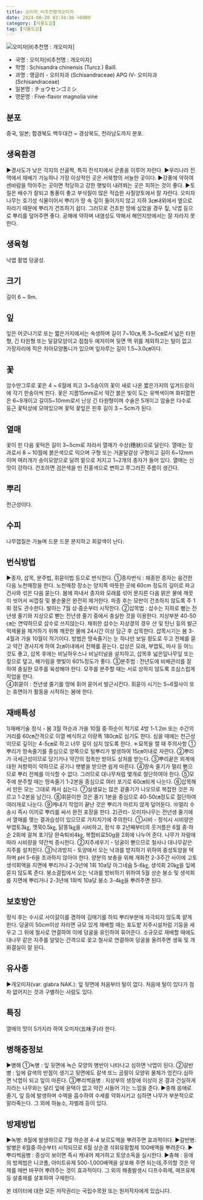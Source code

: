 ```yaml
---
title: 오미자_비추천명개오미자
date: 2024-06-20 03:34:36 +0800
category: [식물도감]
tag: [식물도감]
---
```




![오미자[비추천명 : 개오미자]](/fileUpload/plants/basic/Schisandraceae/Schisandra/11772/1_th2.JPG)
- 국명 : 오미자[비추천명 : 개오미자]
- 학명 : Schisandra chinensis (Turcz.) Baill.
- 과명 : 앵글러 - 오미자과 (Schisandraceae) APG Ⅳ- 오미자과 (Schisandraceae)
- 일본명 : チョウセンゴミシ
- 영문명 : Five-flavor magnolia vine


## 분포
중국, 일본; 함경북도 백두대간 ~ 경상북도, 전라남도까지 분포.
## 생육환경
▶경사도가 낮은 각지의 산골짝, 특히 전석지에서 군총을 이루어 자란다. ▶우리나라 전역에서 재배가 가능하나 가장 이상적인 곳은 서북향의 서늘한 곳이다. ▶강풍에 약하여 센바람을 막아주는 곳이면 적당하고 강한 햇빛이 내려쬐는 곳은 피하는 것이 좋다.▶토질은 배수가 잘되고 통풍이 좋고 부식질이 많은 적습한 사질양토에서 잘 자란다. 오미자나무는 호기성 식물이어서 뿌리가 땅 속 깊이 들어가지 않고 지하 3㎝내외에서 옆으로 자라기 때문에 뿌리가 건조하기 쉽다. 그러므로 건조한 땅에 심었을 경우 짚, 낙엽 등으로 뿌리를 덮어주면 좋다. 공해에 약하며 내염성도 약해서 해안지방에서는 잘 자라지 못한다.
## 생육형
낙엽 활엽 덩굴성.
## 크기
길이 6 ~ 9m. 
## 잎
잎은 어긋나기로 또는 짧은가지에서는 속생하며 길이 7~10㎝,폭 3~5㎝로서 넓은 타원형, 긴 타원형 또는 달걀모양이고 점첨두 예저이며 뒷면 맥 위를 제외하고는 털이 없고 가장자리에 작은 치아모양톱니가 있으며 잎자루는 길이 1.5~3.0㎝이다.
## 꽃
암수딴그루로 꽃은 4 ~ 6월에 피고 3~5송이의 꽃이 새로 나온 짧은가지의 잎겨드랑이에 각기 한송이씩 핀다.  꽃은 지름15mm로서 약간 붉은 빛이 도는 유백색이며 화피열편은 6~9개이고 길이5~10mm로서 난상 긴 타원형이며 수술은 5개이고 암술은 다수로 둥근 꽃턱상에 모여있으며 꽃턱 꽃잎은 핀후 길이 3 ~ 5cm가 된다.
## 열매
꽃이 핀 다음 꽃턱은 길이 3~5cm로 자라서 열매가 수상(穗狀)으로 달린다. 열매는 장과로서 8 ~ 10월에 붉은색으로 익으며 구형 또는 거꿀달걀상 구형이고 길이 6~12mm이며 여러개가 송이모양으로 달려 밑으로 처지고 1~2개의 종자가 들어 있다. 열매는 신맛이 강하다. 건조하면 검은색을 띤 진홍색으로 변하고 쭈그러진 주름이 생긴다.
## 뿌리
천근성이다.
## 수피
나무껍질은 가늘며 드문 드문 분지하고 회갈색이 난다.
## 번식방법
▶종자, 삽목, 분주법, 휘묻이법 등으로 번식한다.①종자번식 : 채종한 종자는 음건한 다음 노천매장을 한다. 노천매장 장소는 양지쪽 따뜻한 곳에 60cm 정도의 깊이로 파고 건사와 섞은 다음 묻는다. 봄에 파내서 종자와 모래를 섞어 문지른 다음 맑은 물에 깨끗이 씻어서 씨껍질 및 불순물은 완전히 제거한다. 파종 후는 모판이 건조하지 않도록 주 1회 정도 관수한다. 발아는 7월 상·중순부터 시작한다.②삽목법 : 삽수는 지하로 뻗는 전년생 줄기와 지상으로 뻗는 전년생 줄기 중에서 충실한 것을 이용한다. 지상부분 40-50㎝는 연약하므로 삽수로 쓰지않는다. 채취한 삽수는 지상경의 경우 산 및 탄닌 등의 발근 억제물을 제거하기 위해 깨끗한 물에 24시간 이상 담근 후 삽목한다. 삽목시기는 봄 3-4월과 가을 10월이 적기이다. 방법은 땅속줄기는 눈 하나만 보일 정도로 두고 전체를 묻고  약간 경사지게 하여 2㎝이내에서 전체를 묻는다. 삽상은 모래, 부엽토, 마사 등 어느것도 좋고, 삽목 후에는 비닐하우스나 비닐터널을 설치하고, 삽목후 넓은잎나무잎 또는 짚으로 덮고, 해가림을 햇빛이 60%정도가 좋다.③분주법 : 전년도에 비배관리를 잘 하여 충실한 모주를 육성해야 한다. 모주를 분주할 때는 서로 상하지 않도록 조심스럽게 작업을 한다.  ④휘묻이 : 전년생 줄기를 땅에 휘어 묻어서 발근시킨다. 휘묻이 시기는 5~6월사이 또는 휴면아가 활동을 시작하는 봄에 한다.
## 재배특성
1)재배기술정식 - 봄 3월 하순과 가을 10월 중·하순이 적기로 4방 1-1.2m 또는 수간의 거리를 60㎝간격으로 이열 배식하고 이랑폭 180㎝로 심기도 한다. 심을 때에는 천근성이므로 깊이는 4-5㎝로 하고 너무 깊이 심지 않도록 한다.＊묘목을 캘 때 주의사항①뿌리가 땅속줄기를 중심으로 양쪽으로 털뿌리가 발생하여 15㎝이내로 자란다.②뿌리가 극세근성이므로 당기거나 약간의 접촉만 받아도 상처를 받는다.③뿌리끝은 외계에 대한 저항력이 약하므로 공기나 햇볕을 받으면 쉽게 마른다.④땅속 줄기가 멀리 뻗으므로 뿌리 전체를 이식할 수 없다. 그러므로 대나무처럼 몇개로 절단하여야 한다.⑤모주에 분주할 때는 땅속줄기 1-2본을 중심으로 여러 포기로 60㎝되게 나눈다.⑥삽목해서 만든 모는 그대로 캐서 심는다.⑦실생묘는 많은 겉줄기가 나오므로 복잡한 것은 자르고 1-2본을 남긴다.⑧휘묻이한 것은 줄기 1본을 중심으로 40-50㎝정도로 절단하여 여러개로 나눈다.⑨캐내기 작업이 끝난 것은 뿌리가 마르지 않게 덮어둔다.⑩멀리 수송시 즉시 이끼로 뿌리를 싸서 완전 포장을 한다.2)관리- 오미자나무는 전년생 줄기에서 열매를 맺는 결과습성이 있으므로 가지치기에 주의한다.①시비 - 정식시 시비량은 부엽토3㎏, 깻묵0.5㎏, 닭똥1㎏을 시비하고, 정식 후 2년째부터의 웃거름은 6월 중·하순 2회에 걸쳐 포기당 완숙퇴비4㎏, 복합비료50g을 2회에 나누어 준다. 나무가 자람에 따라 시비량을 약간씩 증시한다.②지주세우기 - 덩굴이 뻗으므로 철사나 대나무같은 지주를 설치한다.③낙과방지 - 토양에서 오는 낙과를 방지하기 위하여 중성토양을 택하며 pH 5-6을 초과하지 않아야 한다. 양분의 보충을 위해 개화전 2-3주간 사이에 고토생석회액을 지면에 뿌리거나 2-3년에 1회 10a당 마그네슘 5-6㎏, 생석회 20㎏을 잎에 묻지 않도록 준다. 붕소결핍에서 오는 낙과를 방비하기 위하여 5월 상순 붕소 및 생석회를 지면에 뿌리거나 2-3년에 1회씩 10a당 붕소 3-4㎏을 뿌려주면 된다.
## 보호방안
정식 후는 수시로 사이갈이를 겸하여 김매기를 하되 뿌리부분에 자극되지 않도록 얕게 한다. 덩굴이 50cm이상 자라면 규모 있게 재배할 때는 포도밭 지주시설처럼 기둥을 세우고 그 위에 철사로 연결하여 이에 덩굴을 유인하여 묶어준다. 소규모로 재배할 때에도 대나무 같은 지주를 알맞는 간격으로 꽂고 철사로 연결하여 덩굴을 올려주면 생육 및 개화결실이 잘 된다.
## 유사종
▶개오미자(var. glabra NAK.): 잎 뒷면에 처음부터 털이 없다. 처음에 털이 있다가 점차 없어지는 것과 구별하는 사람도 있다.
## 특징
열매의 맛이 5가지라 하여 오미자(五味子)라 한다.
## 병해충정보
▶병해①녹병 : 잎 뒷면에 녹슨 모양의 병반이 나타나고 심하면 낙엽이 된다.②갈반병 : 잎에 갈색의 반점이 생기고 뒷면에도 갈색 또느 곰팡이 모양위 물체가 엉킨다.심하면 낙엽이 되고 잎이 마른다.③뿌리썩음병 : 지상부의 생장에 이상이 온 결과 건실하게 자라는 나무와는 달리 잎에 윤택이 없고 약간 시들어 가는 느낌을 준다.▶충해응애로 줄기, 잎 등에 발생하며 수액을 흡수하여 수세를 약화시키고 심하면 나무가 부분적으로 말라죽는다. 그 외에 하늘소, 자벌레 등이 있다.
## 방제방법
▶녹병: 8월에 발생하므로 7월 하순경 4-4 보르도액을 뿌려주면 효과적이다.▶갈반병: 발병은 6월중·하순부터 시작되므로 6월 상순경 석회유황합제 100배액을 뿌려준다.▶뿌리썩음병 : 증상이 보이면 즉시 캐내어 제거하고 토양소독을 실시한다.▶충해 : 응애의 방제법은 니코폴, 아미트유제 500-1,000배액을 살포해 주면 되는데,주의할 것은 약제를 매번 바꾸어 뿌려주는 것이 효과적이다. 그 외의 해충발생시 디프수화제, 메프유제 등 살충제를 살포하여 구제한다.






본 데이터에 대한 모든 저작권리는 국립수목원 또는 원저작자에게 있습니다.
